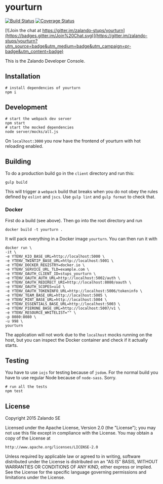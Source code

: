 # yourturn

[![Build Status](https://travis-ci.org/zalando-stups/yourturn.svg?branch=master)](https://travis-ci.org/zalando-stups/yourturn) [![Coverage Status](https://coveralls.io/repos/zalando-stups/yourturn/badge.svg?branch=master)](https://coveralls.io/r/zalando-stups/yourturn?branch=master)

[![Join the chat at https://gitter.im/zalando-stups/yourturn](https://badges.gitter.im/Join%20Chat.svg)](https://gitter.im/zalando-stups/yourturn?utm_source=badge&utm_medium=badge&utm_campaign=pr-badge&utm_content=badge)

This is the Zalando Developer Console.

## Installation

    # install dependencies of yourturn
    npm i

## Development

    # start the webpack dev server
    npm start
    # start the mocked dependencies
    node server/mocks/all.js

On `localhost:3000` you now have the frontend of yourturn with hot reloading enabled.

## Building

To do a production build go in the `client` directory and run this:

    gulp build
    
This will trigger a `webpack` build that breaks when you do not obey the rules defined by `eslint` and `jscs`. Use `gulp lint` and `gulp format` to check that.

### Docker

First do a build (see above). Then go into the root directory and run

    docker build -t yourturn .

It will pack everything in a Docker image `yourturn`. You can then run it with

    docker run \
    -it \
    -e YTENV_KIO_BASE_URL=http://localhost:5000 \
    -e YTENV_TWINTIP_BASE_URL=http://localhost:5001 \
    -e YTENV_DOCKER_REGISTRY=docker.io \
    -e YTENV_SERVICE_URL_TLD=example.com \
    -e YTENV_OAUTH_CLIENT_ID=stups_yourturn \
    -e YTENV_OAUTH_AUTH_URL=http://localhost:5002/auth \
    -e YTENV_OAUTH_REDIRECT_URI=http://localhost:8080/oauth \
    -e YTENV_OAUTH_SCOPES=uid \
    -e YTENV_OAUTH_TOKENINFO_URL=http://localhost:5006/tokeninfo \
    -e YTENV_TEAM_BASE_URL=http://localhost:5005 \
    -e YTENV_MINT_BASE_URL=http://localhost:5004 \
    -e YTENV_ESSENTIALS_BASE_URL=http://localhost:5003 \
    -e YTENV_PIERONE_BASE_URL=http://localhost:5007/v1 \
    -e YTENV_RESOURCE_WHITELIST="" \
    -p 8080:8080 \
    -u 998 \
    yourturn

The application will not work due to the `localhost` mocks running on the host, but you can inspect the Docker container and check if it actually starts.

## Testing

You have to use `iojs` for testing because of `jsdom`. For the normal build you have to use regular Node because of `node-sass`. Sorry.

    # run all the tests
    npm test

## License

Copyright 2015 Zalando SE

Licensed under the Apache License, Version 2.0 (the "License");
you may not use this file except in compliance with the License.
You may obtain a copy of the License at

    http://www.apache.org/licenses/LICENSE-2.0

Unless required by applicable law or agreed to in writing, software
distributed under the License is distributed on an "AS IS" BASIS,
WITHOUT WARRANTIES OR CONDITIONS OF ANY KIND, either express or implied.
See the License for the specific language governing permissions and
limitations under the License.
